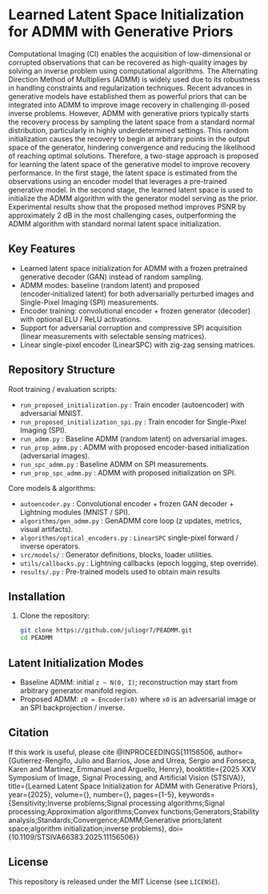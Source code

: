 # Learned Latent Space Initialization for ADMM with Generative Priors

Computational Imaging (CI) enables the acquisition of low-dimensional or corrupted observations that can be recovered as high-quality images by solving an inverse problem using computational algorithms. The Alternating Direction Method of Multipliers (ADMM) is widely used due to its robustness in handling constraints and regularization techniques. Recent advances in generative models have established them as powerful priors that can be integrated into ADMM to improve image recovery in challenging ill-posed inverse problems. However, ADMM with generative priors typically starts the recovery process by sampling the latent space from a standard normal distribution, particularly in highly underdetermined settings. This random initialization causes the recovery to begin at arbitrary points in the output space of the generator, hindering convergence and reducing the likelihood of reaching optimal solutions. Therefore, a two-stage approach is proposed for learning the latent space of the generative model to improve recovery performance. In the first stage, the latent space is estimated from the observations using an encoder model that leverages a pre-trained generative model. In the second stage, the learned latent space is used to initialize the ADMM algorithm with the generator model serving as the prior. Experimental results show that the proposed method improves PSNR by approximately 2 dB in the most challenging cases, outperforming the ADMM algorithm with standard normal latent space initialization.

## Key Features
- Learned latent space initialization for ADMM with a frozen pretrained generative decoder (GAN) instead of random sampling.
- ADMM modes: baseline (random latent) and proposed (encoder‑initialized latent) for both adversarially perturbed images and Single-Pixel Imaging (SPI) measurements.
- Encoder training: convolutional encoder + frozen generator (decoder) with optional ELU / ReLU activations.
- Support for adversarial corruption and compressive SPI acquisition (linear measurements with selectable sensing matrices).
- Linear single-pixel encoder (LinearSPC) with zig-zag sensing matrices.

## Repository Structure
Root training / evaluation scripts:
- `run_proposed_initialization.py`       : Train encoder (autoencoder) with adversarial MNIST.
- `run_proposed_initialization_spi.py`   : Train encoder for Single-Pixel Imaging (SPI).
- `run_admm.py`                          : Baseline ADMM (random latent) on adversarial images.
- `run_prop_admm.py`                     : ADMM with proposed encoder-based initialization (adversarial images).
- `run_spc_admm.py`                      : Baseline ADMM on SPI measurements.
- `run_prop_spc_admm.py`                 : ADMM with proposed initialization on SPI.

Core models & algorithms:
- `autoencoder.py`              : Convolutional encoder + frozen GAN decoder + Lightning modules (MNIST / SPI).
- `algorithms/gen_admm.py`      : GenADMM core loop (z updates, metrics, visual artifacts).
- `algorithms/optical_encoders.py` : `LinearSPC` single-pixel forward / inverse operators.
- `src/models/`                 : Generator definitions, blocks, loader utilities.
- `utils/callbacks.py`          : Lightning callbacks (epoch logging, step override).
- `results/.py` 				: Pre-trained models used to obtain main results
  
## Installation
1. Clone the repository:
	```bash
	git clone https://github.com/juliogr7/PEADMM.git
	cd PEADMM
	```

## Latent Initialization Modes
- Baseline ADMM: initial `z ~ N(0, I)`; reconstruction may start from arbitrary generator manifold region.
- Proposed ADMM: `z0 = Encoder(x0)` where `x0` is an adversarial image or an SPI backprojection / inverse.

## Citation
If this work is useful, please cite
@INPROCEEDINGS{11156506,
  author={Gutierrez-Rengifo, Julio and Barrios, Jose and Urrea, Sergio and Fonseca, Karen and Martinez, Emmanuel and Arguello, Henry},
  booktitle={2025 XXV Symposium of Image, Signal Processing, and Artificial Vision (STSIVA)}, 
  title={Learned Latent Space Initialization for ADMM with Generative Priors}, 
  year={2025},
  volume={},
  number={},
  pages={1-5},
  keywords={Sensitivity;Inverse problems;Signal processing algorithms;Signal processing;Approximation algorithms;Convex functions;Generators;Stability analysis;Standards;Convergence;ADMM;Generative priors;latent space;algorithm initialization;inverse problems},
  doi={10.1109/STSIVA66383.2025.11156506}}

## License
This repository is released under the MIT License (see `LICENSE`).
